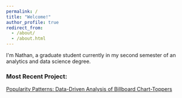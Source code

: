 ```yaml
---
permalink: /
title: "Welcome!"
author_profile: true
redirect_from: 
  - /about/
  - /about.html
---
```


I'm Nathan, a graduate student currently in my second semester of an analytics and data science degree. 

### Most Recent Project:

[Popularity Patterns: Data-Driven Analysis of Billboard Chart-Toppers](https://nathan-popper.github.io/portfolio/portfolio-1/)
